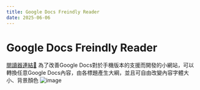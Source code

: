```yaml
---
title: Google Docs Freindly Reader
date: 2025-06-06
---
```


# Google Docs Freindly Reader

[閱讀器連結🔗](https://fi5herl.github.io/reader/)
為了改善Google Docs對於手機版本的支援而開發的小網站，可以轉換任意Google Docs內容，由各標題產生大綱，並且可自由改變內容字體大小、背景顏色
![image](https://i.ibb.co/GfBwQ7FZ/2025-06-05-142959.png)